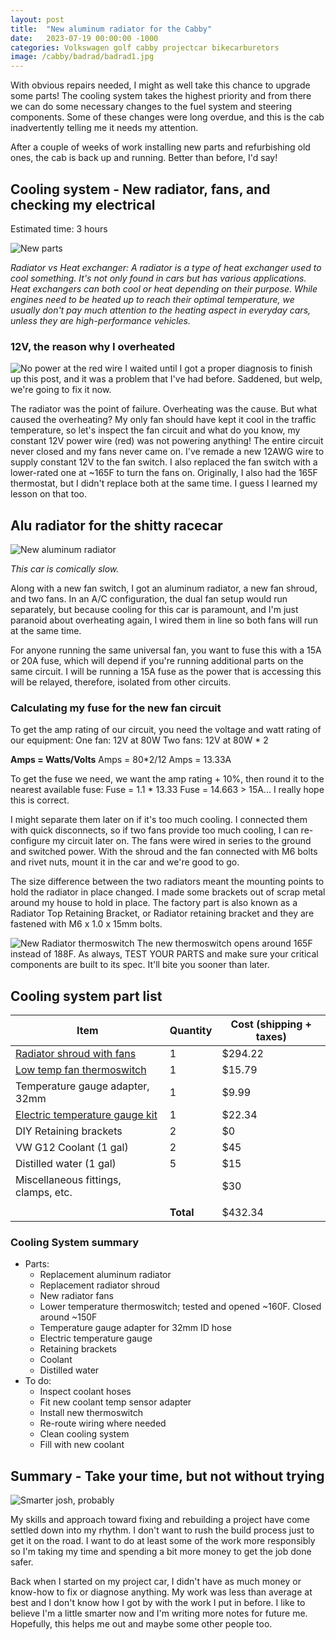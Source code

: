 ```yaml
---
layout: post
title:  "New aluminum radiator for the Cabby"
date:   2023-07-19 00:00:00 -1000
categories: Volkswagen golf cabby projectcar bikecarburetors
image: /cabby/badrad/badrad1.jpg
---
```

With obvious repairs needed, I might as well take this chance to upgrade some parts! The cooling system takes the highest priority and from there we can do some necessary changes to the fuel system and steering components. Some of these changes were long overdue, and this is the cab inadvertently telling me it needs my attention.

After a couple of weeks of work installing new parts and refurbishing old ones, the cab is back up and running. Better than before, I'd say!

## Cooling system - New radiator, fans, and checking my electrical

Estimated time: 3 hours

![New parts](https://www.sudoyashi.com/assets/img/cabby/badrad3.jpg)

*Radiator vs Heat exchanger: A radiator is a type of heat exchanger used to cool something. It's not only found in cars but has various applications. Heat exchangers can both cool or heat depending on their purpose. While engines need to be heated up to reach their optimal temperature, we usually don't pay much attention to the heating aspect in everyday cars, unless they are high-performance vehicles.*

### 12V, the reason why I overheated

![No power at the red wire]()
I waited until I got a proper diagnosis to finish up this post, and it was a problem that I've had before. Saddened, but welp, we're going to fix it now.

The radiator was the point of failure. Overheating was the cause. But what caused the overheating? My only fan should have kept it cool in the traffic temperature, so let's inspect the fan circuit and what do you know, my constant 12V power wire (red) was not powering anything! The entire circuit never closed and my fans never came on. I've remade a new 12AWG wire to supply constant 12V to the fan switch. I also replaced the fan switch with a lower-rated one at ~165F to turn the fans on. Originally, I also had the 165F thermostat, but I didn't replace both at the same time. I guess I learned my lesson on that too.

## Alu radiator for the shitty racecar

![New aluminum radiator](https://www.sudoyashi.com/assets/img/cabby/badrad4.jpg)

*This car is comically slow.*

Along with a new fan switch, I got an aluminum radiator, a new fan shroud, and two fans. In an A/C configuration, the dual fan setup would run separately, but because cooling for this car is paramount, and I'm just paranoid about overheating again, I wired them in line so both fans will run at the same time. 

For anyone running the same universal fan, you want to fuse this with a 15A or 20A fuse, which will depend if you're running additional parts on the same circuit. I will be running a 15A fuse as the power that is accessing this will be relayed, therefore, isolated from other circuits.

### Calculating my fuse for the new fan circuit

To get the amp rating of our circuit, you need the voltage and watt rating of our equipment:
One fan: 12V at 80W
Two fans: 12V at 80W * 2

**Amps = Watts/Volts**
Amps = 80*2/12
Amps = 13.33A

To get the fuse we need, we want the amp rating + 10%, then round it to the nearest available fuse:
Fuse = 1.1 * 13.33
Fuse = 14.663 > 15A... I really hope this is correct.

I might separate them later on if it's too much cooling. I connected them with quick disconnects, so if two fans provide too much cooling, I can re-configure my circuit later on. The fans were wired in series to the ground and switched power. With the shroud and the fan connected with M6 bolts and rivet nuts, mount it in the car and we're good to go.

The size difference between the two radiators meant the mounting points to hold the radiator in place changed. I made some brackets out of scrap metal around my house to hold in place. The factory part is also known as a Radiator Top Retaining Bracket, or Radiator retaining bracket and they are fastened with M6 x 1.0 x 15mm bolts.

![New Radiator thermoswitch]()
The new thermoswitch opens around 165F instead of 188F. As always, TEST YOUR PARTS and make sure your critical components are built to its spec. It'll bite you sooner than later.



## Cooling system part list

| Item                                                         | Quantity  | Cost (shipping + taxes) |
| ------------------------------------------------------------ | --------- | ----------------------- |
| [Radiator shroud with fans](https://www.ebay.com/itm/275849398540) | 1         | $294.22                 |
| [Low temp fan thermoswitch](https://www.fcpeuro.com/products/audi-vw-engine-cooling-fan-switch-25195948175my) | 1         | $15.79                  |
| Temperature gauge adapter, 32mm                              | 1         | $9.99                   |
| [Electric temperature gauge kit](https://www.amazon.com/dp/B000EVU8YI?psc=1&ref=ppx_yo2ov_dt_b_product_details) | 1         | $22.34                  |
| DIY Retaining brackets                                       | 2         | $0                      |
| VW G12 Coolant  (1 gal)                                      | 2         | $45                     |
| Distilled water (1 gal)                                      | 5         | $15                     |
| Miscellaneous fittings, clamps, etc.                         |           | $30                     |
|                                                              |           |                         |
|                                                              | **Total** | $432.34                 |




### Cooling System summary

- Parts:
  - Replacement aluminum radiator
  - Replacement radiator shroud
  - New radiator fans
  - Lower temperature thermoswitch; tested and opened ~160F. Closed around ~150F
  - Temperature gauge adapter for 32mm ID hose
  - Electric temperature gauge
  - Retaining brackets
  - Coolant
  - Distilled water
- To do:
    - Inspect coolant hoses
    - Fit new coolant temp sensor adapter
    - Install new thermoswitch
    - Re-route wiring where needed
    - Clean cooling system
    - Fill with new coolant



## Summary - Take your time, but not without trying

![Smarter josh, probably]()

My skills and approach toward fixing and rebuilding a project have come settled down into my rhythm. I don't want to rush the build process just to get it on the road. I want to do at least some of the work more responsibly so I'm taking my time and spending a bit more money to get the job done safer.

Back when I started on my project car, I didn't have as much money or know-how to fix or diagnose anything.  My work was less than average at best and I don't know how I got by with the work I put in before. I like to believe I'm a little smarter now and I'm writing more notes for future me. Hopefully, this helps me out and maybe some other people too.